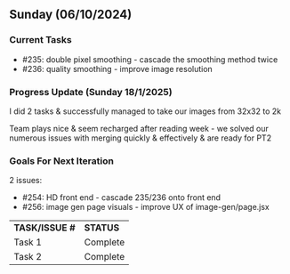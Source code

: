 ## Sunday (06/10/2024)

### Current Tasks

* #235: double pixel smoothing - cascade the smoothing method twice
* #236: quality smoothing - improve image resolution


### Progress Update (Sunday 18/1/2025)

<table>
    <tr>
        <td><strong>TASK/ISSUE #</strong>
        </td>
        <td><strong>STATUS</strong>
        </td>
    </tr>
    <tr>
        <!-- Task/Issue # -->
        <td>Task 1
        </td>
        <!-- Status -->
        <td>Complete
        </td>
    </tr>
    <tr>
        <!-- Task/Issue # -->
        <td>Task 2
        </td>
        <!-- Status -->
        <td>Complete
        </td>
    </tr>


I did 2 tasks & successfully managed to take our images from 32x32 to 2k

Team plays nice & seem recharged after reading week - we solved our numerous issues with merging quickly & effectively & are ready for PT2

### Goals For Next Iteration

2 issues:

* #254: HD front end - cascade 235/236 onto front end
* #256: image gen page visuals - improve UX of image-gen/page.jsx
